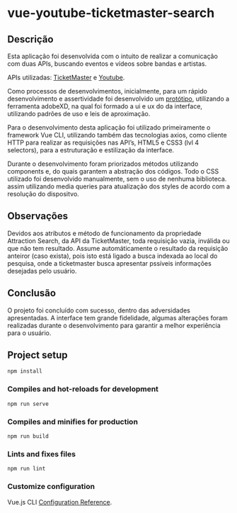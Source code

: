 # vue-youtube-ticketmaster-search

## Descrição

Esta aplicação foi desenvolvida com o intuito de realizar a comunicação com duas APIs, buscando eventos e vídeos sobre bandas e artistas.

APIs utilizadas:
[TicketMaster](https://developer.ticketmaster.com/products-and-docs/apis/discovery-api/v2/) e
[Youtube](https://developers.google.com/youtube/v3/getting-started).

Como processos de desenvolvimentos, inicialmente, para um rápido desenvolvimento e assertividade foi desenvolvido um [protótipo](https://xd.adobe.com/view/a426d671-4c93-4b2d-bf1e-4ec8a8a0cdac-f175/), utilizando a ferramenta adobeXD, na qual foi formado a ui e ux do da interface, utilizando padrões de uso e leis de aproximação.

Para o desenvolvimento desta aplicação foi utilizado primeiramente o framework Vue CLI, utilizando também das tecnologias axios, como cliente HTTP para realizar as requisições nas API’s, HTML5 e CSS3 (lvl 4 selectors), para a estruturação e estilização da interface.

Durante o desenvolvimento foram priorizados métodos utilizando components e, do quais garantem a abstração dos códigos. Todo o CSS utilizado foi desenvolvido manualmente, sem o uso de nenhuma biblioteca. assim utilizando media queries para atualização dos styles de acordo com a resolução do dispositvo.

## Observações 
  Devidos aos atributos e método de funcionamento da propriedade Attraction Search, da API da TicketMaster, toda requisição vazia, inválida ou que não tem resultado. Assume automáticamente o resultado da requisição anteiror (caso exista), pois isto está ligado a busca indexada ao local do pesquisa, onde a ticketmaster busca apresentar pssíveis informações desejadas pelo usuário.
  
## Conclusão
  O projeto foi concluído com sucesso, dentro das adversidades apresentadas. A interface tem grande fidelidade, algumas alterações foram realizadas durante o desenvolvimento para garantir a melhor experiência para o usuário.
  

## Project setup
```
npm install
```

### Compiles and hot-reloads for development
```
npm run serve
```

### Compiles and minifies for production
```
npm run build
```

### Lints and fixes files
```
npm run lint
```

### Customize configuration
Vue.js CLI [Configuration Reference](https://cli.vuejs.org/config/).
